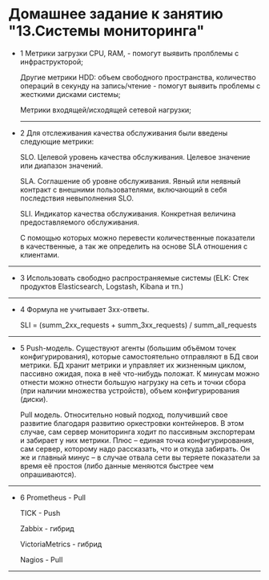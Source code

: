 # Домашнее задание к занятию "13.Системы мониторинга"


* 1 Метрики загрузки CPU, RAM, - помогут выявить пролблемы с инфраструкторой;
  
    Другие метрики HDD: объем свободного пространства, количество операций в секунду на запись/чтение - помогут выявить проблемы с жесткими дисками системы;
  
    Метрики входящей/исходящей сетевой нагрузки;
   ___
* 2 Для отслеживания качества обслуживания были введены следующие метрики:
      
    SLO. Целевой уровень качества обслуживания. Целевое значение или диапазон значений.
  
    SLA. Соглашение об уровне обслуживания. Явный или неявный контракт с внешними пользователями, включающий в себя последствия невыполнения SLO.
  
    SLI. Индикатор качества обслуживания. Конкретная величина предоставляемого обслуживания.

    С помощью которых можно перевести количественные показатели в качественные, а так же определить на основе SLA отношения с клиентами.
 ___
* 3 Использовать свободно распространяемые системы (ELK: Стек продуктов Elasticsearch, Logstash, Kibana и тп.)
 ___
 * 4  Формула не учитывает 3xx-ответы.

   SLI = (summ_2xx_requests + summ_3xx_requests) / summ_all_requests
  ___
  
* 5 Push-модель. Существуют агенты (большим объёмом точек конфигурирования), которые самостоятельно отправляют в БД свои метрики. БД хранит метрики и управляет  их жизненным циклом, пассивно ожидая, пока в неё что-нибудь положат. К минусам можно отнести  можно отнести большую нагрузку на сеть и точки сбора (при наличии множества устройств), объем конфигурирования (диски).

    Pull модель.  Относительно новый подход, получивший свое развитие благодаря  развитию  оркестровки контейнеров. В этом случае, сам сервер мониторинга ходит по пассивным экспортерам и забирает у них метрики. Плюс – единая точка конфигурирования, сам сервер, которому надо рассказать, что и откуда забирать. Он же и главный минус – в случае отвала сети вы теряете показатели за время её простоя (либо данные меняются быстрее чем опрашиваются).
 ___
* 6 Prometheus - Pull

     TICK   - Push
  
     Zabbix - гибрид

     VictoriaMetrics - гибрид
  
     Nagios -  Pull
 ___
